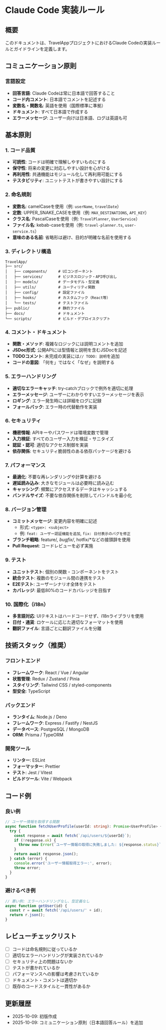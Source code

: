 # Claude Code 実装ルール

## 概要
このドキュメントは、TravelAppプロジェクトにおけるClaude Codeの実装ルールとガイドラインを定義します。

## コミュニケーション原則

### 言語設定
- **回答言語**: Claude Codeは常に日本語で回答すること
- **コード内コメント**: 日本語でコメントを記述する
- **変数名・関数名**: 英語を使用（国際標準に準拠）
- **ドキュメント**: すべて日本語で作成する
- **エラーメッセージ**: ユーザー向けは日本語、ログは英語も可

## 基本原則

### 1. コード品質
- **可読性**: コードは明確で理解しやすいものにする
- **保守性**: 将来の変更に対応しやすい設計を心がける
- **再利用性**: 共通機能はモジュール化して再利用可能にする
- **テスタビリティ**: ユニットテストが書きやすい設計にする

### 2. 命名規則
- **変数名**: camelCaseを使用（例: `userName`, `travelDate`）
- **定数**: UPPER_SNAKE_CASEを使用（例: `MAX_DESTINATIONS`, `API_KEY`）
- **クラス名**: PascalCaseを使用（例: `TravelPlanner`, `UserService`）
- **ファイル名**: kebab-caseを使用（例: `travel-planner.ts`, `user-service.ts`）
- **意味のある名前**: 省略形は避け、目的が明確な名前を使用する

### 3. ディレクトリ構造
```
TravelApp/
├── src/
│   ├── components/     # UIコンポーネント
│   ├── services/       # ビジネスロジック・API呼び出し
│   ├── models/         # データモデル・型定義
│   ├── utils/          # ユーティリティ関数
│   ├── config/         # 設定ファイル
│   ├── hooks/          # カスタムフック（React等）
│   └── tests/          # テストファイル
├── public/             # 静的ファイル
├── docs/               # ドキュメント
└── scripts/            # ビルド・デプロイスクリプト
```

### 4. コメント・ドキュメント
- **関数・メソッド**: 複雑なロジックには説明コメントを追加
- **JSDoc形式**: 公開APIには型情報と説明を含むJSDocを記述
- **TODOコメント**: 未完成の実装には`// TODO: 説明`を追加
- **コードの意図**: 「何を」ではなく「なぜ」を説明する

### 5. エラーハンドリング
- **適切なエラーキャッチ**: try-catchブロックで例外を適切に処理
- **エラーメッセージ**: ユーザーにわかりやすいエラーメッセージを表示
- **ロギング**: エラー発生時には詳細をログに記録
- **フォールバック**: エラー時の代替動作を実装

### 6. セキュリティ
- **機密情報**: APIキーやパスワードは環境変数で管理
- **入力検証**: すべてのユーザー入力を検証・サニタイズ
- **認証・認可**: 適切なアクセス制御を実装
- **依存関係**: セキュリティ脆弱性のある依存パッケージを避ける

### 7. パフォーマンス
- **最適化**: 不要な再レンダリングや計算を避ける
- **遅延読み込み**: 大きなモジュールは必要時に読み込む
- **キャッシング**: 頻繁にアクセスするデータはキャッシュする
- **バンドルサイズ**: 不要な依存関係を削除してバンドルを最小化

### 8. バージョン管理
- **コミットメッセージ**: 変更内容を明確に記述
  - 形式: `<type>: <subject>`
  - 例: `feat: ユーザー認証機能を追加`, `fix: 日付表示のバグを修正`
- **ブランチ戦略**: feature/*, bugfix/*, hotfix/*などの接頭辞を使用
- **Pull Request**: コードレビューを必ず実施

### 9. テスト
- **ユニットテスト**: 個別の関数・コンポーネントをテスト
- **統合テスト**: 複数のモジュール間の連携をテスト
- **E2Eテスト**: ユーザーシナリオ全体をテスト
- **カバレッジ**: 最低80%のコードカバレッジを目指す

### 10. 国際化（i18n）
- **多言語対応**: UIテキストはハードコードせず、i18nライブラリを使用
- **日付・通貨**: ロケールに応じた適切なフォーマットを使用
- **翻訳ファイル**: 言語ごとに翻訳ファイルを分離

## 技術スタック（推奨）

### フロントエンド
- **フレームワーク**: React / Vue / Angular
- **状態管理**: Redux / Zustand / Pinia
- **スタイリング**: Tailwind CSS / styled-components
- **型安全**: TypeScript

### バックエンド
- **ランタイム**: Node.js / Deno
- **フレームワーク**: Express / Fastify / NestJS
- **データベース**: PostgreSQL / MongoDB
- **ORM**: Prisma / TypeORM

### 開発ツール
- **リンター**: ESLint
- **フォーマッター**: Prettier
- **テスト**: Jest / Vitest
- **ビルドツール**: Vite / Webpack

## コード例

### 良い例
```typescript
// ユーザー情報を取得する関数
async function fetchUserProfile(userId: string): Promise<UserProfile> {
  try {
    const response = await fetch(`/api/users/${userId}`);
    if (!response.ok) {
      throw new Error(`ユーザー情報の取得に失敗しました: ${response.status}`);
    }
    return await response.json();
  } catch (error) {
    console.error('ユーザー情報取得エラー:', error);
    throw error;
  }
}
```

### 避けるべき例
```typescript
// 悪い例: エラーハンドリングなし、型定義なし
async function getUser(id) {
  const r = await fetch('/api/users/' + id);
  return r.json();
}
```

## レビューチェックリスト
- [ ] コードは命名規則に従っているか
- [ ] 適切なエラーハンドリングが実装されているか
- [ ] セキュリティ上の問題はないか
- [ ] テストが書かれているか
- [ ] パフォーマンスへの影響は考慮されているか
- [ ] ドキュメント・コメントは適切か
- [ ] 既存のコードスタイルと一貫性があるか

## 更新履歴
- 2025-10-09: 初版作成
- 2025-10-09: コミュニケーション原則（日本語回答ルール）を追加
